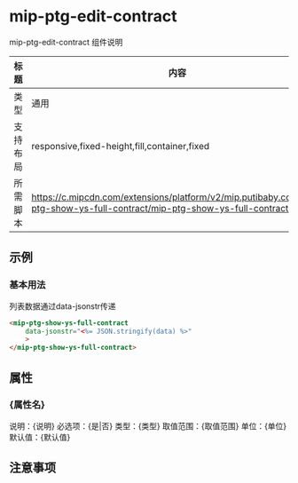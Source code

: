 # mip-ptg-edit-contract

mip-ptg-edit-contract 组件说明

| 标题   | 内容                                                                                                                            |
| ---- | ----------------------------------------------------------------------------------------------------------------------------- |
| 类型   | 通用                                                                                                                            |
| 支持布局 | responsive,fixed-height,fill,container,fixed                                                                                  |
| 所需脚本 | <https://c.mipcdn.com/extensions/platform/v2/mip.putibaby.com/mip-ptg-show-ys-full-contract/mip-ptg-show-ys-full-contract.js> |

## 示例

### 基本用法

列表数据通过data-jsonstr传递

```html
<mip-ptg-show-ys-full-contract
    data-jsonstr="<%= JSON.stringify(data) %>"
    >
</mip-ptg-show-ys-full-contract>   
```

## 属性

### {属性名}

说明：{说明}
必选项：{是|否}
类型：{类型}
取值范围：{取值范围}
单位：{单位}
默认值：{默认值}

## 注意事项

